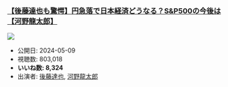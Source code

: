 ### [【後藤達也も驚愕】円急落で日本経済どうなる？S&P500の今後は【河野龍太郎】](https://www.youtube.com/watch?v=MBLaW0VDl1w)
[![](https://img.youtube.com/vi/MBLaW0VDl1w/sddefault.jpg)](https://www.youtube.com/watch?v=MBLaW0VDl1w)
-   公開日: 2024-05-09
-   視聴数: 803,018
-   **いいね数: 8,324**
-   出演者: [後藤達也](/rehacq_fan/people/後藤達也 "wikilink"), [河野龍太郎](/rehacq_fan/people/河野龍太郎 "wikilink")
